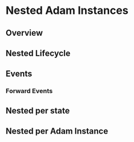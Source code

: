 # Nested Adam Instances

## Overview

## Nested Lifecycle

## Events

### Forward Events

## Nested per state

## Nested per Adam Instance


